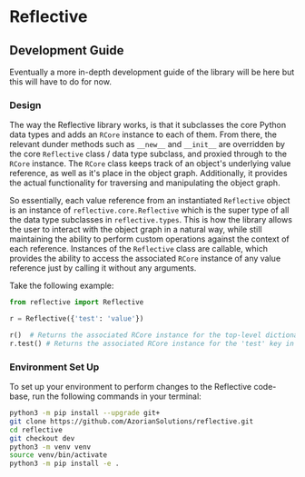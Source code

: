# Reflective

## Development Guide

Eventually a more in-depth development guide of the library will be here but this will have to do for now.

### Design

The way the Reflective library works, is that it subclasses the core Python data types and adds an `RCore` instance
to each of them. From there, the relevant dunder methods such as `__new__` and `__init__` are overridden by the
core `Reflective` class / data type subclass, and proxied through to the `RCore` instance. The `RCore` class keeps
track of an object's underlying value reference, as well as it's place in the object graph. Additionally, it provides
the actual functionality for traversing and manipulating the object graph.

So essentially, each value reference from an instantiated `Reflective` object is an instance
of `reflective.core.Reflective` which is the super type of all the data type subclasses in `reflective.types`.
This is how the library allows the user to interact with the object graph in a natural way, while still maintaining
the ability to perform custom operations against the context of each reference. Instances of the `Reflective` class
are callable, which provides the ability to access the associated `RCore` instance of any value reference just by
calling it without any arguments.

Take the following example:

```python
from reflective import Reflective

r = Reflective({'test': 'value'})

r()  # Returns the associated RCore instance for the top-level dictionary
r.test() # Returns the associated RCore instance for the 'test' key in the top-level dictionary
```

### Environment Set Up

To set up your environment to perform changes to the Reflective code-base, run the following commands in your terminal:

```bash
python3 -m pip install --upgrade git+
git clone https://github.com/AzorianSolutions/reflective.git
cd reflective
git checkout dev
python3 -m venv venv
source venv/bin/activate
python3 -m pip install -e .
```
